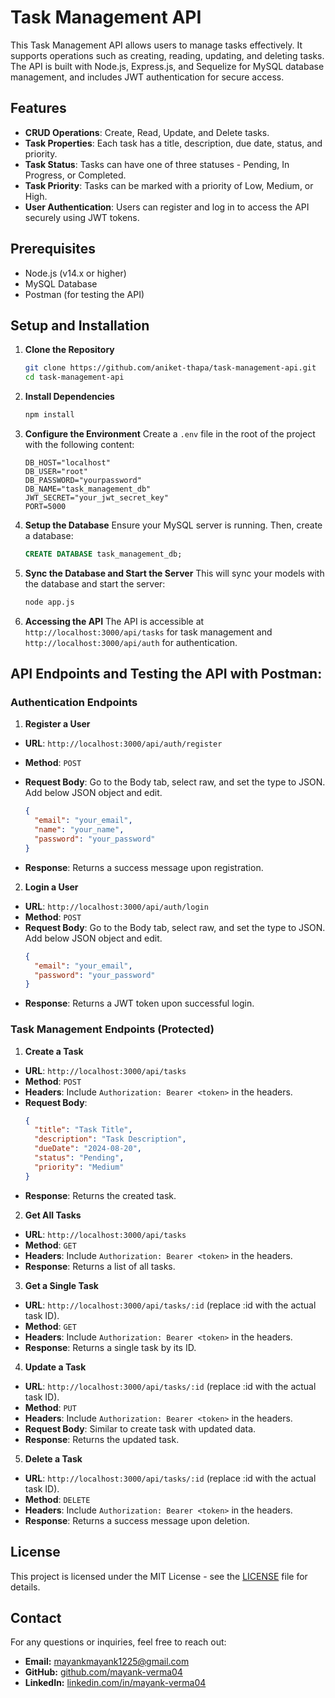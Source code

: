 # Task Management API

This Task Management API allows users to manage tasks effectively. It supports operations such as creating, reading, updating, and deleting tasks. The API is built with Node.js, Express.js, and Sequelize for MySQL database management, and includes JWT authentication for secure access.

## Features

- **CRUD Operations**: Create, Read, Update, and Delete tasks.
- **Task Properties**: Each task has a title, description, due date, status, and priority.
- **Task Status**: Tasks can have one of three statuses - Pending, In Progress, or Completed.
- **Task Priority**: Tasks can be marked with a priority of Low, Medium, or High.
- **User Authentication**: Users can register and log in to access the API securely using JWT tokens.

## Prerequisites

- Node.js (v14.x or higher)
- MySQL Database
- Postman (for testing the API)

## Setup and Installation

1. **Clone the Repository**

   ```bash
   git clone https://github.com/aniket-thapa/task-management-api.git
   cd task-management-api
   ```

2. **Install Dependencies**

   ```bash
   npm install
   ```

3. **Configure the Environment**
   Create a `.env` file in the root of the project with the following content:

   ```plaintext
   DB_HOST="localhost"
   DB_USER="root"
   DB_PASSWORD="yourpassword"
   DB_NAME="task_management_db"
   JWT_SECRET="your_jwt_secret_key"
   PORT=5000
   ```

4. **Setup the Database**
   Ensure your MySQL server is running. Then, create a database:

   ```sql
   CREATE DATABASE task_management_db;
   ```

5. **Sync the Database and Start the Server**
   This will sync your models with the database and start the server:

   ```bash
   node app.js
   ```

6. **Accessing the API**
   The API is accessible at `http://localhost:3000/api/tasks` for task management and `http://localhost:3000/api/auth` for authentication.

## API Endpoints and Testing the API with Postman:

### Authentication Endpoints

1. **Register a User**

- **URL**: `http://localhost:3000/api/auth/register`
- **Method**: `POST`
- **Request Body**: Go to the Body tab, select raw, and set the type to JSON. Add below JSON object and edit.

  ```json
  {
    "email": "your_email",
    "name": "your_name",
    "password": "your_password"
  }
  ```

- **Response**: Returns a success message upon registration.

2. **Login a User**

- **URL**: `http://localhost:3000/api/auth/login`
- **Method**: `POST`
- **Request Body**: Go to the Body tab, select raw, and set the type to JSON. Add below JSON object and edit.
  ```json
  {
    "email": "your_email",
    "password": "your_password"
  }
  ```
- **Response**: Returns a JWT token upon successful login.

### Task Management Endpoints (Protected)

1. **Create a Task**

- **URL**: `http://localhost:3000/api/tasks`
- **Method**: `POST`
- **Headers**: Include `Authorization: Bearer <token>` in the headers.
- **Request Body**:
  ```json
  {
    "title": "Task Title",
    "description": "Task Description",
    "dueDate": "2024-08-20",
    "status": "Pending",
    "priority": "Medium"
  }
  ```
- **Response**: Returns the created task.

2. **Get All Tasks**

- **URL**: `http://localhost:3000/api/tasks`
- **Method**: `GET`
- **Headers**: Include `Authorization: Bearer <token>` in the headers.
- **Response**: Returns a list of all tasks.

3. **Get a Single Task**

- **URL**: `http://localhost:3000/api/tasks/:id` (replace :id with the actual task ID).
- **Method**: `GET`
- **Headers**: Include `Authorization: Bearer <token>` in the headers.
- **Response**: Returns a single task by its ID.

4. **Update a Task**

- **URL**: `http://localhost:3000/api/tasks/:id` (replace :id with the actual task ID).
- **Method**: `PUT`
- **Headers**: Include `Authorization: Bearer <token>` in the headers.
- **Request Body**: Similar to create task with updated data.
- **Response**: Returns the updated task.

5. **Delete a Task**

- **URL**: `http://localhost:3000/api/tasks/:id` (replace :id with the actual task ID).
- **Method**: `DELETE`
- **Headers**: Include `Authorization: Bearer <token>` in the headers.
- **Response**: Returns a success message upon deletion.

## License

This project is licensed under the MIT License - see the [LICENSE](LICENSE) file for details.

## Contact

For any questions or inquiries, feel free to reach out:

- **Email:** [mayankmayank1225@gmail.com](mailto:mayankmayank1225@gmail.com)
- **GitHub:** [github.com/mayank-verma04](https://github.com/mayank-verma04)
- **LinkedIn:** [linkedin.com/in/mayank-verma04](https://www.linkedin.com/in/mayank-verma04/)
